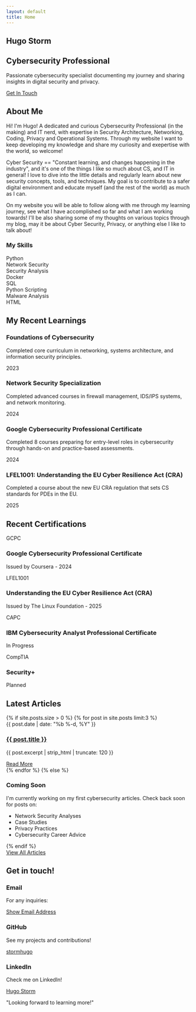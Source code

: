 ```yaml
---
layout: default
title: Home
---
```

<section id="home" class="yellow">
  <div class="container">
    <div class="hero-content">
      <h1 class="hero-title">Hugo Storm</h1>
      <h2 class="hero-subtitle">Cybersecurity Professional</h2>
      <p class="hero-description">Passionate cybersecurity specialist documenting my journey and sharing insights in digital security and privacy.</p>
      <div class="hero-buttons">
        <a href="#contact" class="btn btn-primary">Get In Touch</a>
      </div>
    </div>
  </div>
</section>

<section id="about" class="black">
  <div class="container">
    <h2 class="section-title">About Me</h2>
    <div class="about-grid">
      <div class="about-text">
        <p>Hi! I'm Hugo! A dedicated and curious Cybersecurity Professional (in the making) and IT nerd, with expertise in Security Architecture, Networking, Coding, Privacy and Operational Systems. Through my website I want to keep developing my knowledge and share my curiosity and exepertise with the world, so welcome!</p>
        <p>Cyber Security == "Constant learning, and changes happening in the industry", and it's one of the things I like so much about CS, and IT in general! I love to dive into the little details and regularly learn about new security concepts, tools, and techniques. My goal is to contribute to a safer digital environment and educate myself (and the rest of the world) as much as I can.</p>
        <p>On my website you will be able to follow along with me through my learning journey, see what I have accomplished so far and what I am working towards! I'll be also sharing some of my thoughts on various topics through my blog, may it be about Cyber Security, Privacy, or anything else I like to talk about! </p>
      </div>
      <div class="about-skills">
        <h3>My Skills</h3>
        <div class="skill-bar">
          <span class="skill-name">Python</span>
          <div class="skill-progress">
            <div class="progress" data-width="95%"></div>
          </div>
        </div>
        <div class="skill-bar">
          <span class="skill-name">Network Security</span>
          <div class="skill-progress">
            <div class="progress" data-width="85%"></div>
          </div>
        </div>
        <div class="skill-bar">
          <span class="skill-name">Security Analysis</span>
          <div class="skill-progress">
            <div class="progress" data-width="70%"></div>
          </div>
        </div>
        <div class="skill-bar">
          <span class="skill-name">Docker</span>
          <div class="skill-progress">
            <div class="progress" data-width="95%"></div>
          </div>
        </div>
        <div class="skill-bar">
          <span class="skill-name">SQL</span>
          <div class="skill-progress">
            <div class="progress" data-width="95%"></div>
          </div>
        </div>
        <div class="skill-bar">
          <span class="skill-name">Python Scripting</span>
          <div class="skill-progress">
            <div class="progress" data-width="35%"></div>
          </div>
        </div>
        <div class="skill-bar">
          <span class="skill-name">Malware Analysis</span>
          <div class="skill-progress">
            <div class="progress" data-width="25%"></div>
          </div>
        </div>
        <div class="skill-bar">
          <span class="skill-name">HTML</span>
          <div class="skill-progress">
            <div class="progress" data-width="65%"></div>
          </div>
        </div>
      </div>
    </div>
  </div>
</section>

<section id="learning-path" class="yellow">
  <div class="container">
    <h2 class="section-title dark">My Recent Learnings</h2>
    <div class="timeline">
      <div class="timeline-item">
        <div class="timeline-marker completed"></div>
        <div class="timeline-content">
          <h3>Foundations of Cybersecurity</h3>
          <p>Completed core curriculum in networking, systems architecture, and information security principles.</p>
          <span class="timeline-date">2023</span>
        </div>
      </div>
      <div class="timeline-item">
        <div class="timeline-marker completed"></div>
        <div class="timeline-content">
          <h3>Network Security Specialization</h3>
          <p>Completed advanced courses in firewall management, IDS/IPS systems, and network monitoring.</p>
          <span class="timeline-date">2024</span>
        </div>
      </div>
      <div class="timeline-item">
        <div class="timeline-marker completed"></div>
        <div class="timeline-content">
          <h3>Google Cybersecurity Professional Certificate</h3>
          <p>Completed 8 courses preparing for entry-level roles in cybersecurity through hands-on and practice-based assessments.</p>
          <span class="timeline-date">2024</span>
        </div>
      </div>
      <div class="timeline-item">
        <div class="timeline-marker completed"></div>
        <div class="timeline-content">
          <h3>LFEL1001: Understanding the EU Cyber Resilience Act (CRA)</h3>
          <p>Completed a course about the new EU CRA regulation that sets CS standards for PDEs in the EU. </p>
          <span class="timeline-date">2025</span>
        </div>
      </div>
    </div>
  </div>
</section>

<section id="certifications" class="black">
  <div class="container">
    <h2 class="section-title">Recent Certifications</h2>
    <div class="cert-grid">
      <div class="cert-item">
        <div class="cert-logo">GCPC</div>
        <h3>Google Cybersecurity Professional Certificate</h3>
        <p>Issued by Coursera - 2024</p>
      </div>
      <div class="cert-item">
        <div class="cert-logo">LFEL1001</div>
        <h3>Understanding the EU Cyber Resilience Act (CRA)</h3>
        <p>Issued by The Linux Foundation - 2025</p>
      </div>
      <div class="cert-item planned">
        <div class="cert-logo">CAPC</div>
        <h3>IBM Cybersecurity Analyst Professional Certificate</h3>
        <p>In Progress</p>
      </div>
      <div class="cert-item planned">
        <div class="cert-logo">CompTIA</div>
        <h3>Security+</h3>
        <p>Planned</p>
      </div>
    </div>
  </div>
</section>

<section id="blog-highlight" class="yellow">
  <div class="container">
    <h2 class="section-title dark">Latest Articles</h2>
    <div class="blog-grid">
      {% if site.posts.size > 0 %}
        {% for post in site.posts limit:3 %}
          <div class="blog-post">
            <span class="blog-date">{{ post.date | date: "%b %-d, %Y" }}</span>
            <h3><a href="{{ post.url | relative_url }}">{{ post.title }}</a></h3>
            <p>{{ post.excerpt | strip_html | truncate: 120 }}</p>
            <a href="{{ post.url | relative_url }}" class="read-more">Read More</a>
          </div>
        {% endfor %}
      {% else %}
        <div class="blog-placeholder">
          <h3>Coming Soon</h3>
          <p>I'm currently working on my first cybersecurity articles. Check back soon for posts on:</p>
          <ul class="blog-topics">
            <li>Network Security Analyses</li>
            <li>Case Studies</li>
            <li>Privacy Practices</li>
            <li>Cybersecurity Career Advice</li>
          </ul>
        </div>
      {% endif %}
    </div>
    <div class="blog-cta">
      <a href="{{ '/blog/' | relative_url }}" class="btn btn-secondary">View All Articles</a>
    </div>
  </div>
</section>

<section id="contact" class="black">
  <div class="container">
    <h2 class="section-title">Get in touch!</h2>
    <div class="connect-container">
      <div class="connect-card">
        <div class="connect-icon">
          <i class="fas fa-envelope"></i>
         </div>
        <h3>Email</h3>
        <p>For any inquiries:</p>
        <a href="#" id="reveal-email" class="connect-link">Show Email Address</a>
        <span id="email-display" class="email-display"></span>
      </div>
      <div class="connect-card">
        <div class="connect-icon">
          <i class="fab fa-github"></i>
        </div>
        <h3>GitHub</h3>
        <p>See my projects and contributions!</p>
        <a href="https://github.com/stormhugo" target="_blank" class="connect-link">stormhugo</a>
      </div>
      <div class="connect-card">
        <div class="connect-icon">
          <i class="fab fa-linkedin"></i>
        </div>
        <h3>LinkedIn</h3>
        <p>Check me on LinkedIn!</p>
        <a href="https://linkedin.com/in/stormhugo" target="_blank" class="connect-link">Hugo Storm</a>
      </div>
    </div>
    <div class="connect-footer">
      <p>"Looking forward to learning more!"</p>
    </div>
  </div>
</section>